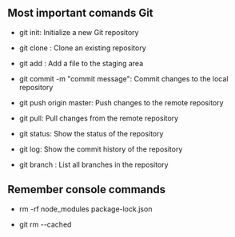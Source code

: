 ## Most important comands Git

- git init: Initialize a new Git repository

- git clone <url>: Clone an existing repository

- git add <file>: Add a file to the staging area

- git commit -m "commit message": Commit changes to the local repository

- git push origin master: Push changes to the remote repository

- git pull: Pull changes from the remote repository

- git status: Show the status of the repository

- git log: Show the commit history of the repository 

- git branch <nameBranch>: List all branches in the repository

## Remember console commands

- rm -rf node_modules package-lock.json

- git rm --cached
